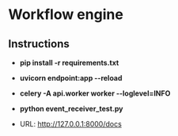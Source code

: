 # Workflow engine

## Instructions

* **pip install -r requirements.txt**

* **uvicorn endpoint:app --reload**

* **celery -A api.worker worker --loglevel=INFO**

* **python event_receiver_test.py**

* URL: http://127.0.0.1:8000/docs
